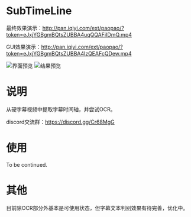 # SubTimeLine

最终效果演示：http://pan.iqiyi.com/ext/paopao/?token=eJxjYGBgmBQtsZUBBA4uqQQAFiIDmQ.mp4

GUI效果演示：http://pan.iqiyi.com/ext/paopao/?token=eJxjYGBgmBQtsZUBBA4lzQEAFcQDew.mp4

![界面预览](http://puui.qpic.cn/vshpic/0/Hn6XV06k80NSOYAiRM4qIOk7aM6SVyo8gK1Y7p-L7imGCQOz_0/0)
![结果预览](http://puui.qpic.cn/vshpic/0/UG7pzw5ZCmPbM3Ga8ptbxMTox5weObjuaJa2bp1NZaDSAUDB_0/0)

# 说明

从硬字幕视频中提取字幕时间轴，并尝试OCR。

discord交流群：https://discord.gg/Cr68MgG

# 使用

To be continued.

# 其他

目前除OCR部分外基本是可使用状态，但字幕文本判别效果有待完善，优化中。